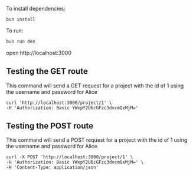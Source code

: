 To install dependencies:

```sh
bun install
```

To run:

```sh
bun run dev
```

open http://localhost:3000

## Testing the GET route

This command will send a GET request for a project with the id of 1 using the username and password for Alice

```shell
curl 'http://localhost:3000/project/1' \
-H 'Authorization: Basic YWxpY2U6cGFzc3dvcmQxMjM='
```

## Testing the POST route

This command will send a POST request for a project with the id of 1 using the username and password for Alice

```shell
curl -X POST 'http://localhost:3000/project/1' \
-H 'Authorization: Basic YWxpY2U6cGFzc3dvcmQxMjM=' \
-H 'Content-Type: application/json'
```
